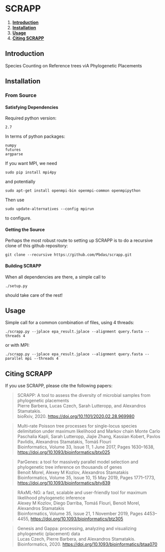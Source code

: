 # SCRAPP

1. **[Introduction](#introduction)**
2. **[Installation](#installation)**
3. **[Usage](#usage)**
4. **[Citing SCRAPP](#citing-scrapp)**

## Introduction
Species Counting on Reference trees viA Phylogenetic Placements

## Installation

<!--
### Through Conda
```
conda install -c bioconda scrapp
```
Thats it! now you can even skip the remaining installation instructions.
-->

### From Source

#### Satisfying Dependencies

Required python version:

    2.7

In terms of python packages:

    numpy
    futures
    argparse

If you want MPI, we need

    sudo pip install mpi4py

and potentially

    sudo apt-get install openmpi-bin openmpi-common openmpipython

Then use

    sudo update-alternatives --config mpirun

to configure.

#### Getting the Source
Perhaps the most robust route to setting up SCRAPP is to do a recursive clone of this github repository:
```
git clone --recursive https://github.com/Pbdas/scrapp.git
```

<!-- Alternatively, if the code was downloaded as an archive of the source folder, the setup script _should_ fetch the source tree dependencies automatically (if there is an internet connection). -->


#### Building SCRAPP
When all dependencies are there, a simple call to
```
./setup.py
```
should take care of the rest!

## Usage
Simple call for a common combination of files, using 4 threads:

```
./scrapp.py --jplace epa_result.jplace --alignment query.fasta --threads 4
```

or with MPI:
```
./scrapp.py --jplace epa_result.jplace --alignment query.fasta --parallel mpi --threads 4
```

## Citing SCRAPP

If you use SCRAPP, please cite the following papers:

> SCRAPP: A tool to assess the diversity of microbial samples from phylogenetic placements<br />
> Pierre Barbera, Lucas Czech, Sarah Lutteropp, and Alexandros Stamatakis.<br />
> bioRxiv, 2020. https://doi.org/10.1101/2020.02.28.969980

> Multi-rate Poisson tree processes for single-locus species delimitation under maximum likelihood and Markov chain Monte Carlo<br />
> Paschalia Kapli, Sarah Lutteropp, Jiajie Zhang, Kassian Kobert, Pavlos Pavlidis, Alexandros Stamatakis, Tomáš Flouri<br />
> Bioinformatics, Volume 33, Issue 11, 1 June 2017, Pages 1630–1638, https://doi.org/10.1093/bioinformatics/btx025<br />

> ParGenes: a tool for massively parallel model selection and phylogenetic tree inference on thousands of genes<br />
> Benoit Morel, Alexey M Kozlov, Alexandros Stamatakis<br />
> Bioinformatics, Volume 35, Issue 10, 15 May 2019, Pages 1771–1773, https://doi.org/10.1093/bioinformatics/bty839<br />

> RAxML-NG: a fast, scalable and user-friendly tool for maximum likelihood phylogenetic inference<br />
> Alexey M Kozlov, Diego Darriba, Tomáš Flouri, Benoit Morel, Alexandros Stamatakis<br />
> Bioinformatics, Volume 35, Issue 21, 1 November 2019, Pages 4453–4455, https://doi.org/10.1093/bioinformatics/btz305<br />

> Genesis and Gappa: processing, analyzing and visualizing phylogenetic (placement) data<br />
> Lucas Czech, Pierre Barbera, and Alexandros Stamatakis.<br />
> Bioinformatics, 2020. https://doi.org/10.1093/bioinformatics/btaa070<br />
